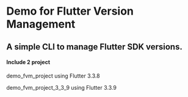 # Demo for Flutter Version Management
## A simple CLI to manage Flutter SDK versions.

#### Include 2 project 
demo_fvm_project using Flutter 3.3.8

demo_fvm_project_3_3_9 using Flutter 3.3.9